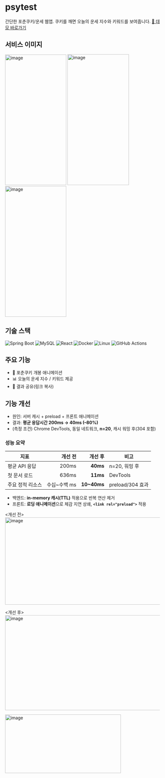 # psytest

간단한 포춘쿠키/운세 웹앱. 쿠키를 깨면 오늘의 운세 지수와 키워드를 보여줍니다.
[🔗 데모 바로가기](https://tomato-300v3a-300v4a-300v5a-200a4b-200a5b.taild52800.ts.net/)  

## 서비스 이미지 
<img width="199" height="423" alt="image" src="https://github.com/user-attachments/assets/a35719eb-7ae4-4e0b-9c60-97d94932c23b" /> <img width="200" height="424" alt="image" src="https://github.com/user-attachments/assets/46c2abbc-69a9-4a36-978d-c1923a92e0cc" /> <img width="199" height="424" alt="image" src="https://github.com/user-attachments/assets/f1c0394d-2f11-4492-a071-a470123955fe" />

## 기술 스택
![Spring Boot](https://img.shields.io/badge/SpringBoot-6DB33F?logo=springboot&logoColor=white)
![MySQL](https://img.shields.io/badge/MySQL-4479A1?logo=mysql&logoColor=white)
![React](https://img.shields.io/badge/React-61DAFB?logo=react&logoColor=black)
![Docker](https://img.shields.io/badge/Docker-2496ED?logo=docker&logoColor=white)
![Linux](https://img.shields.io/badge/Linux-FCC624?logo=linux&logoColor=black)
![GitHub Actions](https://img.shields.io/badge/GitHub%20Actions-2088FF?logo=githubactions&logoColor=white)

## 주요 기능
- 🍪 포춘쿠키 개봉 애니메이션
- 📊 오늘의 운세 지수 / 키워드 제공
- 🔗 결과 공유(링크 복사)

## 기능 개선
- 원인: 서버 캐시 + preload + 프론트 애니메이션
- 결과: **평균 응답시간 200ms → 40ms (–80%)**
- (측정 조건) Chrome DevTools, 동일 네트워크, **n=20**, 캐시 워밍 후(304 포함)

### 성능 요약
| 지표 | 개선 전 | 개선 후 | 비고 |
|---|---:|---:|---|
| 평균 API 응답 | 200ms | **40ms** | n=20, 워밍 후 |
| 첫 문서 로드 | 636ms | **11ms** | DevTools |
| 주요 정적 리소스 | 수십~수백 ms | **10~40ms** | preload/304 효과 |

- 백엔드: **in-memory 캐시(TTL)** 적용으로 반복 연산 제거
- 프론트: **로딩 애니메이션**으로 체감 지연 상쇄, **`<link rel="preload">`** 적용
  
<p align="center">
  <div> <개선 전> </div>
  <div> <img width="754" height="283" alt="image" src="https://github.com/user-attachments/assets/53b31bd4-1141-40fc-8472-2b88312bfd65" /> </div>
</p>
<p align="center">
  <div> <개선 후> </div>
  <div> <img width="754" height="308" alt="image" src="https://github.com/user-attachments/assets/0a86e90e-735f-4fd6-8f1c-0ce59d838deb" /> </div>
</p>


<img width="377" height="190" alt="image" src="https://github.com/user-attachments/assets/cea59545-76ab-4802-a4b2-f2af79b79d77" />

